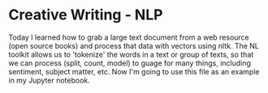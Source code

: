 # Creative Writing - NLP  

Today I learned how to grab a large text document from a web resource (open source books) and process that data with vectors using nltk.   The NL toolkit allows us to 'tokenize' the words in a text or group of texts, so that we can process (split, count, model) to guage for many things, including sentiment, subject matter, etc.  Now I'm going to use this file as an example in my Jupyter notebook.
